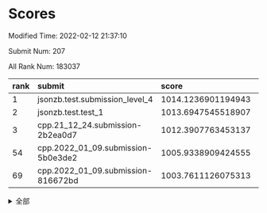 # Scores

Modified Time: 2022-02-12 21:37:10

Submit Num: 207

All Rank Num: 183037

| rank |               submit               |       score        |       sigma        | pk_num |
| :--- | :--------------------------------- | :----------------- | :----------------- | :----- |
| 1    | jsonzb.test.submission_level_4     | 1014.1236901194943 | 0.798065183048357  | 3533   |
| 2    | jsonzb.test.test_1                 | 1013.6947545518907 | 0.8261280904545056 | 3543   |
| 3    | cpp.21_12_24.submission-2b2ea0d7   | 1012.3907763453137 | 0.7938789296984449 | 3538   |
| 54   | cpp.2022_01_09.submission-5b0e3de2 | 1005.9338909424555 | 0.7284372891318995 | 3538   |
| 69   | cpp.2022_01_09.submission-816672bd | 1003.7611126075313 | 0.7220729397563217 | 3539   |


<details>
<summary>全部</summary>

| rank |                 submit                 |       score        |       sigma        | pk_num |
| :--- | :------------------------------------- | :----------------- | :----------------- | :----- |
| 1    | jsonzb.test.submission_level_4         | 1014.1236901194943 | 0.798065183048357  | 3533   |
| 2    | jsonzb.test.test_1                     | 1013.6947545518907 | 0.8261280904545056 | 3543   |
| 3    | cpp.21_12_24.submission-2b2ea0d7       | 1012.3907763453137 | 0.7938789296984449 | 3538   |
| 4    | gobigger.level_3.submission_level_3_46 | 1011.6130113255786 | 0.7741368033476678 | 3536   |
| 5    | gobigger.level_3.submission_level_3_38 | 1011.348956548046  | 0.7711735873622172 | 3537   |
| 6    | gobigger.level_3.submission_level_3_40 | 1011.3043605992565 | 0.7778859172367287 | 3537   |
| 7    | gobigger.level_3.submission_level_3_21 | 1011.1717408194767 | 0.7348308781912791 | 3533   |
| 8    | gobigger.level_3.submission_level_3_28 | 1011.0048086727703 | 0.7505363704807656 | 3538   |
| 9    | gobigger.level_3.submission_level_3_7  | 1010.936435472992  | 0.7745608239459671 | 3542   |
| 10   | gobigger.level_3.submission_level_3_2  | 1010.9363357594281 | 0.77998401667575   | 3535   |
| 11   | gobigger.level_3.submission_level_3_42 | 1010.9039165074596 | 0.7614928042636044 | 3538   |
| 12   | gobigger.level_3.submission_level_3_13 | 1010.8799574955653 | 0.7804897170595346 | 3533   |
| 13   | gobigger.level_3.submission_level_3_32 | 1010.5682139163537 | 0.7556680169726048 | 3543   |
| 14   | gobigger.level_3.submission_level_3_37 | 1010.5535180232558 | 0.7743227613046346 | 3535   |
| 15   | gobigger.level_3.submission_level_3_36 | 1010.5307507638348 | 0.729010861977971  | 3537   |
| 16   | gobigger.level_3.submission_level_3_34 | 1010.5113488955024 | 0.7608696118246177 | 3538   |
| 17   | gobigger.level_3.submission_level_3_1  | 1010.4421845189477 | 0.7653144588305981 | 3538   |
| 18   | gobigger.level_3.submission_level_3_6  | 1010.4101293351292 | 0.7521019679125139 | 3537   |
| 19   | gobigger.level_3.submission_level_3_26 | 1010.3347837708735 | 0.766686922408407  | 3538   |
| 20   | gobigger.level_3.submission_level_3_16 | 1010.2838026975928 | 0.7550753721239251 | 3537   |
| 21   | gobigger.level_3.submission_level_3_41 | 1010.2836578809682 | 0.7699687037461795 | 3538   |
| 22   | gobigger.level_3.submission_level_3_3  | 1010.248421924335  | 0.7626629860401838 | 3534   |
| 23   | gobigger.level_3.submission_level_3_35 | 1010.228596311538  | 0.7562842423819335 | 3538   |
| 24   | gobigger.level_3.submission_level_3_9  | 1010.2106264270463 | 0.7643728452194357 | 3534   |
| 25   | gobigger.level_3.submission_level_3_0  | 1010.1307532594359 | 0.7516424229573399 | 3541   |
| 26   | gobigger.level_3.submission_level_3_10 | 1010.1067439351584 | 0.7555081945365955 | 3535   |
| 27   | gobigger.level_3.submission_level_3_30 | 1010.0634427909857 | 0.7475540418792191 | 3537   |
| 28   | gobigger.level_3.submission_level_3_14 | 1010.0456025218666 | 0.7388072658375546 | 3539   |
| 29   | gobigger.level_3.submission_level_3_27 | 1010.0374147563457 | 0.7391468306164163 | 3537   |
| 30   | gobigger.level_3.submission_level_3_12 | 1009.9663121495842 | 0.7497838265838952 | 3534   |
| 31   | gobigger.level_3.submission_level_3_24 | 1009.9529631554155 | 0.7494831993501816 | 3538   |
| 32   | gobigger.level_3.submission_level_3_5  | 1009.9291976040457 | 0.7851287464949046 | 3536   |
| 33   | gobigger.level_3.submission_level_3_49 | 1009.8421262418547 | 0.7645096187593816 | 3539   |
| 34   | gobigger.level_3.submission_level_3_22 | 1009.7600204472132 | 0.7470369740595401 | 3538   |
| 35   | gobigger.level_3.submission_level_3_11 | 1009.7389610092133 | 0.7871436139615313 | 3538   |
| 36   | gobigger.level_3.submission_level_3_44 | 1009.639491947186  | 0.739114043389434  | 3543   |
| 37   | gobigger.level_3.submission_level_3_4  | 1009.4908201690062 | 0.7272876759707833 | 3540   |
| 38   | gobigger.level_3.submission_level_3_29 | 1009.4874843578018 | 0.7726195728532744 | 3532   |
| 39   | gobigger.level_3.submission_level_3_23 | 1009.4159357503564 | 0.7577210016814626 | 3536   |
| 40   | gobigger.level_3.submission_level_3_45 | 1009.287456606658  | 0.7572981643779048 | 3536   |
| 41   | gobigger.level_3.submission_level_3_20 | 1009.2452641410563 | 0.7535218321443858 | 3538   |
| 42   | gobigger.level_3.submission_level_3_8  | 1009.2416010492464 | 0.746114015227641  | 3538   |
| 43   | gobigger.level_3.submission_level_3_25 | 1009.1773498483866 | 0.7525732799299589 | 3537   |
| 44   | gobigger.level_3.submission_level_3_33 | 1009.132167901398  | 0.7489573941204224 | 3531   |
| 45   | gobigger.level_3.submission_level_3_43 | 1009.0974860329981 | 0.7334292987702428 | 3532   |
| 46   | gobigger.level_3.submission_level_3_19 | 1009.0143066272572 | 0.737860039604661  | 3537   |
| 47   | gobigger.level_3.submission_level_3_47 | 1009.0102308426902 | 0.7532539946988155 | 3537   |
| 48   | gobigger.level_3.submission_level_3_31 | 1008.9813738020115 | 0.7377844967879669 | 3536   |
| 49   | gobigger.level_3.submission_level_3_18 | 1008.8128280104702 | 0.7417102739486029 | 3539   |
| 50   | gobigger.level_3.submission_level_3_39 | 1008.7895690292384 | 0.7527046035203403 | 3538   |
| 51   | gobigger.level_3.submission_level_3_17 | 1008.7406866691337 | 0.7515313238276016 | 3543   |
| 52   | gobigger.level_3.submission_level_3_48 | 1008.7394664883562 | 0.7234511821468324 | 3540   |
| 53   | gobigger.level_3.submission_level_3_15 | 1008.5670573308137 | 0.7416511954015405 | 3539   |
| 54   | cpp.2022_01_09.submission-5b0e3de2     | 1005.9338909424555 | 0.7284372891318995 | 3538   |
| 55   | gobigger.level_1.submission_level_1_39 | 1004.838588156743  | 0.7178412966656015 | 3538   |
| 56   | gobigger.level_1.submission_level_1_3  | 1004.6977059061949 | 0.7108946007182143 | 3537   |
| 57   | gobigger.level_1.submission_level_1_6  | 1004.6247209126419 | 0.7173350770546482 | 3542   |
| 58   | gobigger.level_1.submission_level_1_43 | 1004.4544473402427 | 0.7179428579856783 | 3536   |
| 59   | gobigger.level_1.submission_level_1_37 | 1004.4228466875724 | 0.7119202024781699 | 3536   |
| 60   | gobigger.level_1.submission_level_1_36 | 1004.372663331184  | 0.7204905672273003 | 3540   |
| 61   | gobigger.level_1.submission_level_1_30 | 1004.3031383499417 | 0.7331774188823568 | 3540   |
| 62   | gobigger.level_1.submission_level_1_28 | 1004.2200316609271 | 0.7161293329783768 | 3539   |
| 63   | gobigger.level_1.submission_level_1_45 | 1004.1772371648444 | 0.7307549922558857 | 3538   |
| 64   | gobigger.level_1.submission_level_1_5  | 1004.0806895462867 | 0.7179833050619607 | 3542   |
| 65   | gobigger.level_1.submission_level_1_47 | 1004.0735005439266 | 0.716688262906394  | 3534   |
| 66   | gobigger.level_1.submission_level_1_15 | 1003.9955417956736 | 0.708463041008398  | 3539   |
| 67   | gobigger.level_1.submission_level_1_41 | 1003.8498409276539 | 0.7225475129032934 | 3535   |
| 68   | gobigger.level_1.submission_level_1_26 | 1003.8382292946314 | 0.715066953160749  | 3536   |
| 69   | cpp.2022_01_09.submission-816672bd     | 1003.7611126075313 | 0.7220729397563217 | 3539   |
| 70   | gobigger.level_1.submission_level_1_13 | 1003.742584005352  | 0.7175235414153374 | 3541   |
| 71   | gobigger.level_1.submission_level_1_32 | 1003.696371356474  | 0.7262893425581415 | 3541   |
| 72   | gobigger.level_1.submission_level_1_21 | 1003.6497086724378 | 0.7197432888693186 | 3538   |
| 73   | gobigger.level_1.submission_level_1_49 | 1003.6238918551246 | 0.7068985824111887 | 3532   |
| 74   | gobigger.level_1.submission_level_1_44 | 1003.5944362883864 | 0.7148149153047421 | 3534   |
| 75   | gobigger.level_1.submission_level_1_16 | 1003.5494122068802 | 0.7272154578720036 | 3536   |
| 76   | gobigger.level_1.submission_level_1_18 | 1003.4885322013923 | 0.7123913727467953 | 3538   |
| 77   | gobigger.level_1.submission_level_1_25 | 1003.4636181733234 | 0.711805895665214  | 3540   |
| 78   | gobigger.level_1.submission_level_1_23 | 1003.457731857533  | 0.7113312741717243 | 3535   |
| 79   | gobigger.level_1.submission_level_1_0  | 1003.4299005110138 | 0.7151858002377742 | 3539   |
| 80   | gobigger.level_1.submission_level_1_48 | 1003.403280785604  | 0.7306667629375365 | 3533   |
| 81   | gobigger.level_1.submission_level_1_24 | 1003.3697135815248 | 0.71281746098338   | 3537   |
| 82   | gobigger.level_1.submission_level_1_14 | 1003.3228247199562 | 0.7161926357734986 | 3540   |
| 83   | gobigger.level_1.submission_level_1_10 | 1003.2599219279391 | 0.7182695021433554 | 3541   |
| 84   | gobigger.level_1.submission_level_1_20 | 1003.2326043831603 | 0.7035837865803923 | 3539   |
| 85   | gobigger.level_1.submission_level_1_9  | 1003.1129893259963 | 0.7158249770840687 | 3533   |
| 86   | gobigger.level_1.submission_level_1_22 | 1003.0981084725283 | 0.7237296338896736 | 3536   |
| 87   | gobigger.level_1.submission_level_1_12 | 1003.0900939529196 | 0.7213638637381757 | 3536   |
| 88   | gobigger.level_1.submission_level_1_34 | 1003.0752840248239 | 0.711626301083086  | 3539   |
| 89   | gobigger.level_1.submission_level_1_33 | 1003.0506540885755 | 0.717353138678512  | 3538   |
| 90   | gobigger.level_1.submission_level_1_8  | 1003.0472987507547 | 0.7118515454198284 | 3539   |
| 91   | gobigger.level_1.submission_level_1_27 | 1002.9514955696874 | 0.7059722083082647 | 3533   |
| 92   | gobigger.level_1.submission_level_1_2  | 1002.9305053908218 | 0.7122956702225033 | 3538   |
| 93   | gobigger.level_1.submission_level_1_11 | 1002.8767802822182 | 0.7167642164063266 | 3537   |
| 94   | gobigger.level_1.submission_level_1_40 | 1002.7152802381436 | 0.7162444164244469 | 3537   |
| 95   | gobigger.level_1.submission_level_1_7  | 1002.6936018817319 | 0.7148674417639547 | 3541   |
| 96   | gobigger.level_1.submission_level_1_38 | 1002.6424978450905 | 0.7103031675756897 | 3536   |
| 97   | gobigger.level_1.submission_level_1_42 | 1002.5980032765011 | 0.7158155341327247 | 3536   |
| 98   | gobigger.level_1.submission_level_1_17 | 1002.1921412495699 | 0.7103610510779029 | 3538   |
| 99   | gobigger.level_1.submission_level_1_31 | 1002.1803696103004 | 0.724184908462855  | 3534   |
| 100  | gobigger.level_1.submission_level_1_1  | 1002.1511584336265 | 0.7183867449658187 | 3534   |
| 101  | gobigger.level_1.submission_level_1_29 | 1001.9982277099199 | 0.7070371792162082 | 3535   |
| 102  | gobigger.level_1.submission_level_1_46 | 1001.846221263718  | 0.7091763869904693 | 3537   |
| 103  | gobigger.level_1.submission_level_1_19 | 1001.6548260771402 | 0.710345151818503  | 3540   |
| 104  | gobigger.level_1.submission_level_1_4  | 1001.0041201215132 | 0.6990638418771988 | 3536   |
| 105  | gobigger.level_1.submission_level_1_35 | 1000.9701019206732 | 0.7029696447740553 | 3534   |
| 106  | gobigger.random.submission_random_44   | 997.3060913584476  | 0.7031604309654916 | 3530   |
| 107  | gobigger.random.submission_random_0    | 997.2989959735157  | 0.7143526146489902 | 3539   |
| 108  | gobigger.random.submission_random_45   | 996.9962260493811  | 0.7036621839818227 | 3537   |
| 109  | gobigger.random.submission_random_38   | 996.9296453454019  | 0.7124076318204575 | 3536   |
| 110  | gobigger.random.submission_random_6    | 996.7884001189906  | 0.715418283326227  | 3537   |
| 111  | gobigger.random.submission_random_21   | 996.65815758754    | 0.7133301180980768 | 3534   |
| 112  | gobigger.random.submission_random_30   | 996.6560218789012  | 0.7140436049751983 | 3533   |
| 113  | gobigger.random.submission_random_31   | 996.6217052551632  | 0.7094018441148313 | 3532   |
| 114  | gobigger.random.submission_random_18   | 996.5008974369798  | 0.7122436717295317 | 3538   |
| 115  | gobigger.random.submission_random_36   | 996.4088923880857  | 0.7141597378891202 | 3538   |
| 116  | gobigger.random.submission_random_16   | 996.4073613622104  | 0.7121823367050164 | 3535   |
| 117  | gobigger.random.submission_random_34   | 996.3379179085576  | 0.7119393115676372 | 3537   |
| 118  | gobigger.random.submission_random_43   | 996.3262150327506  | 0.7162782011744141 | 3538   |
| 119  | gobigger.random.submission_random_48   | 996.2963102952048  | 0.7043176395975548 | 3531   |
| 120  | gobigger.random.submission_random_37   | 996.2808806114177  | 0.7095794391617973 | 3536   |
| 121  | gobigger.random.submission_random_2    | 996.273397355964   | 0.721124535572494  | 3534   |
| 122  | gobigger.random.submission_random_39   | 996.2396446249451  | 0.704242059605309  | 3535   |
| 123  | gobigger.random.submission_random_20   | 996.2082871579996  | 0.7092071725697611 | 3533   |
| 124  | gobigger.random.submission_random_24   | 996.1610540361071  | 0.7233288289846361 | 3531   |
| 125  | gobigger.random.submission_random_12   | 996.0952948292709  | 0.7164799043260346 | 3536   |
| 126  | gobigger.random.submission_random_27   | 996.0668426352014  | 0.7119567074527253 | 3536   |
| 127  | gobigger.random.submission_random_46   | 996.0367673502855  | 0.7238881491014788 | 3534   |
| 128  | gobigger.random.submission_random_9    | 996.010742871534   | 0.7212524617476692 | 3534   |
| 129  | gobigger.random.submission_random_32   | 995.9919546805141  | 0.7110412470728404 | 3534   |
| 130  | gobigger.random.submission_random_14   | 995.9873927263757  | 0.7060861270774523 | 3540   |
| 131  | gobigger.random.submission_random_13   | 995.9366770414754  | 0.7014216556782803 | 3534   |
| 132  | gobigger.random.submission_random_3    | 995.9363578526362  | 0.6975752801848961 | 3538   |
| 133  | gobigger.random.submission_random_15   | 995.9341069349368  | 0.7085803388307376 | 3535   |
| 134  | gobigger.random.submission_random_8    | 995.9105549722354  | 0.7248906414676272 | 3535   |
| 135  | gobigger.random.submission_random_40   | 995.8662973584487  | 0.7094564390433892 | 3538   |
| 136  | gobigger.random.submission_random_35   | 995.8440844620878  | 0.7065330347742255 | 3537   |
| 137  | gobigger.random.submission_random_7    | 995.8354770118891  | 0.7091224929980005 | 3536   |
| 138  | gobigger.random.submission_random_25   | 995.7658571047753  | 0.7133685259567495 | 3543   |
| 139  | gobigger.random.submission_random_28   | 995.6595471641614  | 0.7133565240030889 | 3537   |
| 140  | gobigger.random.submission_random_5    | 995.6299113346994  | 0.7191208018029328 | 3532   |
| 141  | gobigger.random.submission_random_4    | 995.6124634069192  | 0.6999039982055169 | 3541   |
| 142  | gobigger.random.submission_random_47   | 995.5609303732007  | 0.7327737347412849 | 3532   |
| 143  | gobigger.random.submission_random_49   | 995.5361252001493  | 0.719088987507774  | 3540   |
| 144  | gobigger.random.submission_random_33   | 995.5036563206866  | 0.7035361038061361 | 3538   |
| 145  | gobigger.random.submission_random_26   | 995.4768039350433  | 0.7121298911901214 | 3540   |
| 146  | gobigger.random.submission_random_1    | 995.3596167988616  | 0.7198914849877815 | 3536   |
| 147  | gobigger.random.submission_random_22   | 995.1591468504146  | 0.7160847265786471 | 3535   |
| 148  | gobigger.random.submission_random_42   | 995.1181522819836  | 0.7228623998188167 | 3541   |
| 149  | gobigger.random.submission_random_23   | 995.0747092552514  | 0.710058806688252  | 3537   |
| 150  | gobigger.random.submission_random_17   | 994.894618646998   | 0.7190303111513615 | 3539   |
| 151  | gobigger.random.submission_random_41   | 994.8610169246746  | 0.7237950382929617 | 3533   |
| 152  | gobigger.random.submission_random_10   | 994.8597610195733  | 0.7113916599614847 | 3537   |
| 153  | gobigger.random.submission_random_19   | 994.5882974983235  | 0.7252360344540933 | 3542   |
| 154  | gobigger.random.submission_random_29   | 994.4653798467621  | 0.7133196732727872 | 3533   |
| 155  | gobigger.random.submission_random_11   | 994.439456214315   | 0.7150295175288687 | 3541   |
| 156  | gobigger.level_2.submission_level_2_43 | 994.4200598863894  | 0.7217342700514175 | 3535   |
| 157  | gobigger.level_2.submission_level_2_23 | 993.7942448383018  | 0.7313813096804187 | 3539   |
| 158  | gobigger.level_2.submission_level_2_38 | 993.792876555791   | 0.7265797848113057 | 3537   |
| 159  | gobigger.level_2.submission_level_2_5  | 993.7774884231305  | 0.732072479351806  | 3545   |
| 160  | gobigger.level_2.submission_level_2_27 | 993.7224329521747  | 0.7454378806433767 | 3534   |
| 161  | gobigger.level_2.submission_level_2_14 | 993.6914277836397  | 0.7274003393349637 | 3532   |
| 162  | gobigger.level_2.submission_level_2_28 | 993.4511089089335  | 0.7416699887199338 | 3537   |
| 163  | gobigger.level_2.submission_level_2_1  | 993.0235268613935  | 0.7396870273959064 | 3535   |
| 164  | gobigger.level_2.submission_level_2_47 | 992.9699536752958  | 0.736625091763147  | 3537   |
| 165  | gobigger.level_2.submission_level_2_34 | 992.9379118663045  | 0.7386761955661888 | 3542   |
| 166  | gobigger.level_2.submission_level_2_31 | 992.7917054177336  | 0.7443583303153497 | 3540   |
| 167  | gobigger.level_2.submission_level_2_18 | 992.5909054627522  | 0.7454239973092089 | 3536   |
| 168  | gobigger.level_2.submission_level_2_36 | 992.4521000800535  | 0.7481875285588961 | 3535   |
| 169  | gobigger.level_2.submission_level_2_37 | 992.395333156984   | 0.7461429029250001 | 3540   |
| 170  | gobigger.level_2.submission_level_2_39 | 992.3827848370422  | 0.7310642946502138 | 3539   |
| 171  | gobigger.level_2.submission_level_2_21 | 992.3592522416897  | 0.7361444947130361 | 3537   |
| 172  | gobigger.level_2.submission_level_2_26 | 992.3260818064853  | 0.7602992187842498 | 3535   |
| 173  | gobigger.level_2.submission_level_2_17 | 992.3234967668058  | 0.7344678489919331 | 3537   |
| 174  | gobigger.level_2.submission_level_2_40 | 992.2865289493215  | 0.7391762869897622 | 3536   |
| 175  | gobigger.level_2.submission_level_2_12 | 992.2784115954571  | 0.7568820447528101 | 3538   |
| 176  | gobigger.level_2.submission_level_2_42 | 992.2521786296996  | 0.7470212341004441 | 3536   |
| 177  | gobigger.level_2.submission_level_2_20 | 992.2063500087203  | 0.7301660788399067 | 3541   |
| 178  | gobigger.level_2.submission_level_2_4  | 992.1887909236775  | 0.7462006909620691 | 3539   |
| 179  | gobigger.level_2.submission_level_2_0  | 992.1856241972985  | 0.733169479016732  | 3536   |
| 180  | gobigger.level_2.submission_level_2_10 | 992.1466286380012  | 0.7584561618977124 | 3538   |
| 181  | gobigger.level_2.submission_level_2_19 | 992.0949751016127  | 0.7511256305590359 | 3532   |
| 182  | gobigger.level_2.submission_level_2_45 | 992.0676622196484  | 0.7509141647055102 | 3538   |
| 183  | gobigger.level_2.submission_level_2_9  | 992.066616136332   | 0.7299687837684273 | 3532   |
| 184  | gobigger.level_2.submission_level_2_46 | 992.0286593510278  | 0.7550043343847092 | 3540   |
| 185  | gobigger.level_2.submission_level_2_7  | 991.9145794087669  | 0.7479098207653586 | 3535   |
| 186  | gobigger.level_2.submission_level_2_24 | 991.8367201053377  | 0.7340451501097826 | 3535   |
| 187  | gobigger.level_2.submission_level_2_11 | 991.8142938272058  | 0.7484996813097561 | 3537   |
| 188  | gobigger.level_2.submission_level_2_2  | 991.6217547629591  | 0.7585826007561591 | 3537   |
| 189  | gobigger.level_2.submission_level_2_32 | 991.4884237929124  | 0.7256318749153687 | 3540   |
| 190  | gobigger.level_2.submission_level_2_30 | 991.4554517054682  | 0.7444347595933225 | 3539   |
| 191  | gobigger.level_2.submission_level_2_48 | 991.2171910331415  | 0.7453781002969777 | 3538   |
| 192  | gobigger.level_2.submission_level_2_22 | 991.2050042461234  | 0.7620579286467188 | 3531   |
| 193  | gobigger.level_2.submission_level_2_6  | 991.0976354668868  | 0.7404238274588294 | 3534   |
| 194  | gobigger.level_2.submission_level_2_16 | 991.0755773104806  | 0.7417258600551483 | 3536   |
| 195  | gobigger.level_2.submission_level_2_35 | 990.9929509704803  | 0.7591325619078633 | 3538   |
| 196  | gobigger.level_2.submission_level_2_13 | 990.9779654756726  | 0.7832649651350632 | 3535   |
| 197  | gobigger.level_2.submission_level_2_49 | 990.9498825515002  | 0.7550645504050153 | 3539   |
| 198  | gobigger.level_2.submission_level_2_44 | 990.8075040194066  | 0.7698064144049763 | 3542   |
| 199  | gobigger.level_2.submission_level_2_25 | 990.7203176661335  | 0.7678461759255018 | 3537   |
| 200  | gobigger.level_2.submission_level_2_33 | 990.70554476267    | 0.7459808035640441 | 3536   |
| 201  | gobigger.level_2.submission_level_2_41 | 990.61355463476    | 0.7600449714858766 | 3540   |
| 202  | gobigger.level_2.submission_level_2_29 | 990.4778017713304  | 0.7956636039522013 | 3536   |
| 203  | gobigger.level_2.submission_level_2_8  | 990.4678015237373  | 0.7560498029313176 | 3538   |
| 204  | gobigger.level_2.submission_level_2_15 | 990.3077634032841  | 0.7482313499247228 | 3535   |
| 205  | gobigger.level_2.submission_level_2_3  | 990.0166122522077  | 0.7799387959669266 | 3539   |
| 206  | gobigger.none.submission_none_1        | 979.5575641099703  | 1.1752076020001854 | 3543   |
| 207  | gobigger.none.submission_none_0        | 974.9013574077942  | 1.403314062480858  | 3531   |

</details>